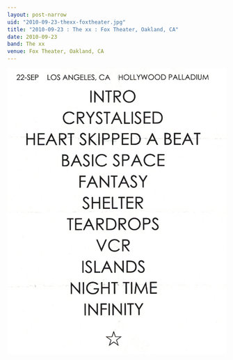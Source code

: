 ```yaml
---
layout: post-narrow
uid: "2010-09-23-thexx-foxtheater.jpg"
title: "2010-09-23 : The xx : Fox Theater, Oakland, CA"
date: 2010-09-23
band: The xx
venue: Fox Theater, Oakland, CA
---
```


<div class="showcase">
  <img src="/img/2010/09/20100923-TheXX-FoxTheater.jpg" alt="2010-09-23-thexx-foxtheater.jpg">
</div>
